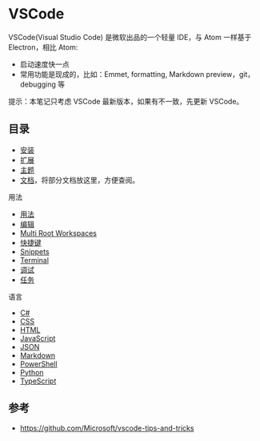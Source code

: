 # VSCode

VSCode(Visual Studio Code) 是微软出品的一个轻量 IDE，与 Atom 一样基于 Electron，相比 Atom:

- 启动速度快一点
- 常用功能是现成的，比如：Emmet, formatting, Markdown preview，git，debugging 等

提示：本笔记只考虑 VSCode 最新版本，如果有不一致，先更新 VSCode。

## 目录

- [安装](install.md)
- [扩展](extensions.md)
- [主题](themes.md)
- [文档](docs.md)，将部分文档放这里，方便查阅。

用法

- [用法](usage.md)
- [编辑](edit.md)
- [Multi Root Workspaces](multi-root.md)
- [快捷键](shortcuts.md)
- [Snippets](snippets.md)
- [Terminal](terminal.md)
- [调试](debugging.md)
- [任务](tasks.md)

语言

- [C#](languages/csharp.md)
- [CSS](languages/css.md)
- [HTML](languages/html.md)
- [JavaScript](languages/javascript.md)
- [JSON](languages/json.md)
- [Markdown](languages/markdown.md)
- [PowerShell](languages/powershell.md)
- [Python](languages/python.md)
- [TypeScript](languages/typescript.md)

## 参考

- <https://github.com/Microsoft/vscode-tips-and-tricks>
